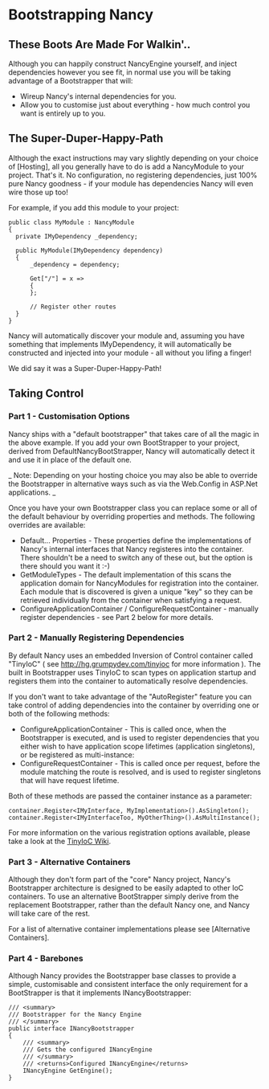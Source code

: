 # Bootstrapping Nancy #

## These Boots Are Made For Walkin'.. ##

Although you can happily construct NancyEngine yourself, and inject dependencies however you see fit, in normal use you will be taking advantage of a Bootstrapper that will:

* Wireup Nancy's internal dependencies for you.
* Allow you to customise just about everything - how much control you want is entirely up to you.

## The Super-Duper-Happy-Path ##

Although the exact instructions may vary slightly depending on your choice of [Hosting], all you generally have to do is add a NancyModule to your project. That's it. No configuration, no registering dependencies, just 100% pure Nancy goodness - if your module has dependencies Nancy will even wire those up too!

For example, if you add this module to your project:

    public class MyModule : NancyModule
    {
      private IMyDependency _dependency;
      
      public MyModule(IMyDependency dependency)
      {
          _dependency = dependency;
          
          Get["/"] = x =>
          {
          };
          
          // Register other routes
      }
    }

Nancy will automatically discover your module and, assuming you have something that implements IMyDependency, it will automatically be constructed and injected into your module - all without you lifing a finger!

We did say it was a Super-Duper-Happy-Path!

## Taking Control ##

### Part 1 - Customisation Options ###

Nancy ships with a "default bootstrapper" that takes care of all the magic in the above example. If you add your own BootStrapper to your project, derived from DefaultNancyBootStrapper, Nancy will automatically detect it and use it in place of the default one. 

_ Note: Depending on your hosting choice you may also be able to override the Bootstrapper in alternative ways such as via the Web.Config in ASP.Net applications. _

Once you have your own Bootstrapper class you can replace some or all of the default behaviour by overriding properties and methods. The following overrides are available:

* Default... Properties - These properties define the implementations of Nancy's internal interfaces that Nancy registeres into the container. There shouldn't be a need to switch any of these out, but the option is there should you want it :-)
* GetModuleTypes - The default implementation of this scans the application domain for NancyModules for registration into the container. Each module that is discovered is given a unique "key" so they can be retrieved individually from the container when satisfying a request.
* ConfigureApplicationContainer / ConfigureRequestContainer - manually register dependencies - see Part 2 below for more details. 

### Part 2 - Manually Registering Dependencies ###

By default Nancy uses an embedded Inversion of Control container called "TinyIoC" ( see http://hg.grumpydev.com/tinyioc for more information ). The built in Bootstrapper uses TinyIoC to scan types on application startup and registers them into the container to automatically resolve dependencies.

If you don't want to take advantage of the "AutoRegister" feature you can take control of adding dependencies into the container by overriding one or both of the following methods:

* ConfigureApplicationContainer - This is called once, when the Bootstrapper is executed, and is used to register dependencies that you either wish to have application scope lifetimes (application singletons), or be registered as multi-instance:
* ConfigureRequestContainer - This is called once per request, before the module matching the route is resolved, and is used to register singletons that will have request lifetime. 

Both of these methods are passed the container instance as a parameter:

    container.Register<IMyInterface, MyImplementation>().AsSingleton();
    container.Register<IMyInterfaceToo, MyOtherThing>().AsMultiInstance();
    
For more information on the various registration options available, please take a look at the [TinyIoC Wiki](http://hg.grumpydev.com/tinyioc).

### Part 3 - Alternative Containers ###

Although they don't form part of the "core" Nancy project, Nancy's Bootstrapper architecture is designed to be easily adapted to other IoC containers. To use an alternative BootStrapper simply derive from the replacement Bootstrapper, rather than the default Nancy one, and Nancy will take care of the rest.

For a list of alternative container implementations please see [Alternative Containers].

### Part 4 - Barebones ###

Although Nancy provides the Bootstrapper base classes to provide a simple, customisable and consistent interface the only requirement for a BootStrapper is that it implements INancyBootstrapper:

    /// <summary>
    /// Bootstrapper for the Nancy Engine
    /// </summary>
    public interface INancyBootstrapper
    {
        /// <summary>
        /// Gets the configured INancyEngine
        /// </summary>
        /// <returns>Configured INancyEngine</returns>
        INancyEngine GetEngine();
    }
    